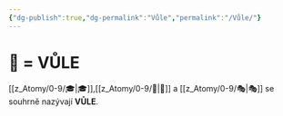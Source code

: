 ```yaml
---
{"dg-publish":true,"dg-permalink":"Vůle","permalink":"/Vůle/"}
---
```


# 🧠 = VŮLE
[[z_Atomy/0-9/🎓\|🎓]],[[z_Atomy/0-9/🦉\|🦉]] a [[z_Atomy/0-9/🎭\|🎭]] se souhrně nazývají **VŮLE**.